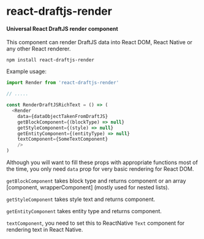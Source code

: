 # react-draftjs-render
#### Universal React DraftJS render component

This component can render DraftJS data into React DOM, React Native or any other React renderer.

```
npm install react-draftjs-render
```

Example usage:
```javascript
import Render from 'react-draftjs-render'

// .....

const RenderDraftJSRichText = () => (
  <Render 
    data={dataObjectTakenFromDraftJS}
    getBlockComponent={(blockType) => null}
    getStyleComponent={(style) => null}
    getEntityComponent={(entityType) => null}
    textComponent={SomeTextComponent}
    />
)

```

Although you will want to fill these props with appropriate functions most of the time, you only need `data` prop for very basic rendering for React DOM.

`getBlockComponent` takes block type and returns component or an array [component, wrapperComponent] (mostly used for nested lists).

`getStyleComponent` takes style text and returns component.

`getEntityComponent` takes entity type and returns component.

`textComponent`, you need to set this to ReactNative `Text` component for rendering text in React Native.

